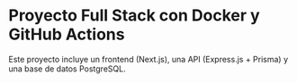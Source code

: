 # Proyecto Full Stack con Docker y GitHub Actions

Este proyecto incluye un frontend (Next.js), una API (Express.js + Prisma) y una base de datos PostgreSQL.
